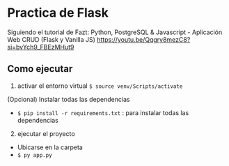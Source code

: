 # Practica de Flask

Siguiendo el tutorial de Fazt:
Python, PostgreSQL & Javascript - Aplicación Web CRUD (Flask y Vanilla JS)
https://youtu.be/Qqgry8mezC8?si=bvYch9_FBEzMHut9

## Como ejecutar

1) activar el entorno virtual
    `$ source venv/Scripts/activate`

(Opcional) Instalar todas las dependencias
-  `$ pip install -r requirements.txt` : para instalar todas las dependencias

2) ejecutar el proyecto
-  Ubicarse en la carpeta
-  `$ py app.py`